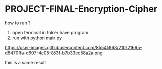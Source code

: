 # PROJECT-FINAL-Encryption-Cipher



how to run ? 
1. open terminal in folder have program
2. run with python main.py

https://user-images.githubusercontent.com/85545963/210121695-d6470ffa-d607-4c05-853f-b7b33ec58a2a.png

this is a same result 
